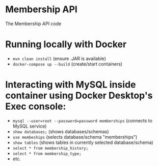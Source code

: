 # Membership API
The Membership API code 

# Running locally with Docker
- `mvn clean install` (ensure .JAR is available)
- `docker-compose up --build` (create/start containers)

# Interacting with MySQL inside container using Docker Desktop's Exec console:
- `mysql --user=root --password=password memberships` (connects to MySQL service)
- `show databases;` (shows databases/schemas)
- `use membeships` (selects database/schema "memberships")
- `show tables` (shows tables in currently selected database/schema)
- `select * from membership_history;`
- `select * from membership_type;`
- etc.
